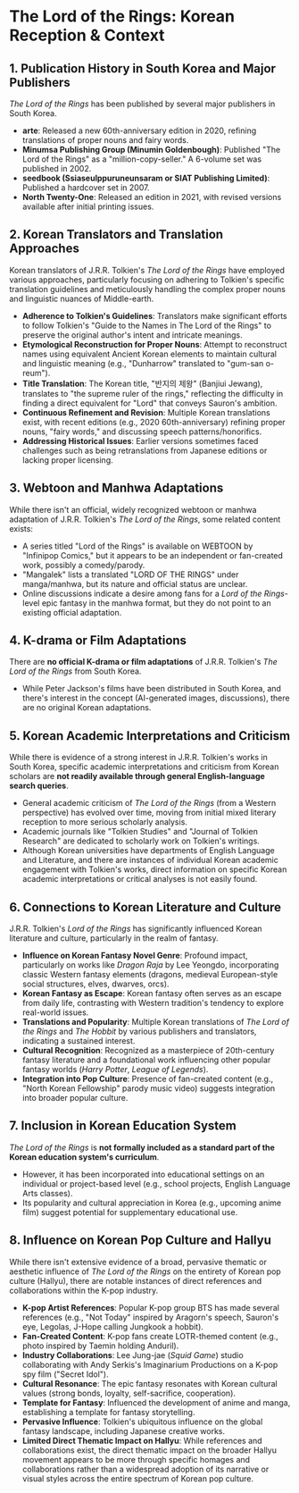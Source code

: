 # The Lord of the Rings: Korean Reception & Context

## 1. Publication History in South Korea and Major Publishers

*The Lord of the Rings* has been published by several major publishers in South Korea.

*   **arte**: Released a new 60th-anniversary edition in 2020, refining translations of proper nouns and fairy words.
*   **Minumsa Publishing Group (Minumin Goldenbough)**: Published "The Lord of the Rings" as a "million-copy-seller." A 6-volume set was published in 2002.
*   **seedbook (Ssiaseulppuruneunsaram or SIAT Publishing Limited)**: Published a hardcover set in 2007.
*   **North Twenty-One**: Released an edition in 2021, with revised versions available after initial printing issues.

## 2. Korean Translators and Translation Approaches

Korean translators of J.R.R. Tolkien's *The Lord of the Rings* have employed various approaches, particularly focusing on adhering to Tolkien's specific translation guidelines and meticulously handling the complex proper nouns and linguistic nuances of Middle-earth.

*   **Adherence to Tolkien's Guidelines**: Translators make significant efforts to follow Tolkien's "Guide to the Names in The Lord of the Rings" to preserve the original author's intent and intricate meanings.
*   **Etymological Reconstruction for Proper Nouns**: Attempt to reconstruct names using equivalent Ancient Korean elements to maintain cultural and linguistic meaning (e.g., "Dunharrow" translated to "gum-san o-reum").
*   **Title Translation**: The Korean title, "반지의 제왕" (Banjiui Jewang), translates to "the supreme ruler of the rings," reflecting the difficulty in finding a direct equivalent for "Lord" that conveys Sauron's ambition.
*   **Continuous Refinement and Revision**: Multiple Korean translations exist, with recent editions (e.g., 2020 60th-anniversary) refining proper nouns, "fairy words," and discussing speech patterns/honorifics.
*   **Addressing Historical Issues**: Earlier versions sometimes faced challenges such as being retranslations from Japanese editions or lacking proper licensing.

## 3. Webtoon and Manhwa Adaptations

While there isn't an official, widely recognized webtoon or manhwa adaptation of J.R.R. Tolkien's *The Lord of the Rings*, some related content exists:

*   A series titled "Lord of the Rings" is available on WEBTOON by "Infinipop Comics," but it appears to be an independent or fan-created work, possibly a comedy/parody.
*   "Mangalek" lists a translated "LORD OF THE RINGS" under manga/manhwa, but its nature and official status are unclear.
*   Online discussions indicate a desire among fans for a *Lord of the Rings*-level epic fantasy in the manhwa format, but they do not point to an existing official adaptation.

## 4. K-drama or Film Adaptations

There are **no official K-drama or film adaptations** of J.R.R. Tolkien's *The Lord of the Rings* from South Korea.

*   While Peter Jackson's films have been distributed in South Korea, and there's interest in the concept (AI-generated images, discussions), there are no original Korean adaptations.

## 5. Korean Academic Interpretations and Criticism

While there is evidence of a strong interest in J.R.R. Tolkien's works in South Korea, specific academic interpretations and criticism from Korean scholars are **not readily available through general English-language search queries**.

*   General academic criticism of *The Lord of the Rings* (from a Western perspective) has evolved over time, moving from initial mixed literary reception to more serious scholarly analysis.
*   Academic journals like "Tolkien Studies" and "Journal of Tolkien Research" are dedicated to scholarly work on Tolkien's writings.
*   Although Korean universities have departments of English Language and Literature, and there are instances of individual Korean academic engagement with Tolkien's works, direct information on specific Korean academic interpretations or critical analyses is not easily found.

## 6. Connections to Korean Literature and Culture

J.R.R. Tolkien's *Lord of the Rings* has significantly influenced Korean literature and culture, particularly in the realm of fantasy.

*   **Influence on Korean Fantasy Novel Genre**: Profound impact, particularly on works like *Dragon Raja* by Lee Yeongdo, incorporating classic Western fantasy elements (dragons, medieval European-style social structures, elves, dwarves, orcs).
*   **Korean Fantasy as Escape**: Korean fantasy often serves as an escape from daily life, contrasting with Western tradition's tendency to explore real-world issues.
*   **Translations and Popularity**: Multiple Korean translations of *The Lord of the Rings* and *The Hobbit* by various publishers and translators, indicating a sustained interest.
*   **Cultural Recognition**: Recognized as a masterpiece of 20th-century fantasy literature and a foundational work influencing other popular fantasy worlds (*Harry Potter*, *League of Legends*).
*   **Integration into Pop Culture**: Presence of fan-created content (e.g., "North Korean Fellowship" parody music video) suggests integration into broader popular culture.

## 7. Inclusion in Korean Education System

*The Lord of the Rings* is **not formally included as a standard part of the Korean education system's curriculum**.

*   However, it has been incorporated into educational settings on an individual or project-based level (e.g., school projects, English Language Arts classes).
*   Its popularity and cultural appreciation in Korea (e.g., upcoming anime film) suggest potential for supplementary educational use.

## 8. Influence on Korean Pop Culture and Hallyu

While there isn't extensive evidence of a broad, pervasive thematic or aesthetic influence of *The Lord of the Rings* on the entirety of Korean pop culture (Hallyu), there are notable instances of direct references and collaborations within the K-pop industry.

*   **K-pop Artist References**: Popular K-pop group BTS has made several references (e.g., "Not Today" inspired by Aragorn's speech, Sauron's eye, Legolas, J-Hope calling Jungkook a hobbit).
*   **Fan-Created Content**: K-pop fans create LOTR-themed content (e.g., photo inspired by Taemin holding Anduril).
*   **Industry Collaborations**: Lee Jung-jae (*Squid Game*) studio collaborating with Andy Serkis's Imaginarium Productions on a K-pop spy film ("Secret Idol").
*   **Cultural Resonance**: The epic fantasy resonates with Korean cultural values (strong bonds, loyalty, self-sacrifice, cooperation).
*   **Template for Fantasy**: Influenced the development of anime and manga, establishing a template for fantasy storytelling.
*   **Pervasive Influence**: Tolkien's ubiquitous influence on the global fantasy landscape, including Japanese creative works.
*   **Limited Direct Thematic Impact on Hallyu**: While references and collaborations exist, the direct thematic impact on the broader Hallyu movement appears to be more through specific homages and collaborations rather than a widespread adoption of its narrative or visual styles across the entire spectrum of Korean pop culture.